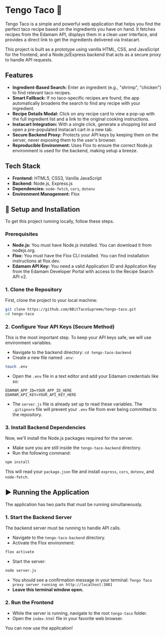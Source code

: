 # Tengo Taco 🌮

Tengo Taco is a simple and powerful web application that helps you find the perfect taco recipe based on the ingredients you have on hand. It fetches recipes from the Edamam API, displays them in a clean user interface, and provides a direct link to get the ingredients delivered via Instacart.

This project is built as a prototype using vanilla HTML, CSS, and JavaScript for the frontend, and a Node.js/Express backend that acts as a secure proxy to handle API requests.

## Features

* **Ingredient-Based Search:** Enter an ingredient (e.g., "shrimp", "chicken") to find relevant taco recipes.
* **Smart Fallback:** If no taco-specific recipes are found, the app automatically broadens the search to find any recipe with your ingredient.
* **Recipe Details Modal:** Click on any recipe card to view a pop-up with the full ingredient list and a link to the original cooking instructions.
* **Instacart Integration:** With a single click, generate a shopping list and open a pre-populated Instacart cart in a new tab.
* **Secure Backend Proxy:** Protects your API keys by keeping them on the server, never exposing them to the user's browser.
* **Reproducible Environment:** Uses Flox to ensure the correct Node.js environment is used for the backend, making setup a breeze.

## Tech Stack

* **Frontend:** HTML5, CSS3, Vanilla JavaScript
* **Backend:** Node.js, Express.js
* **Dependencies:** `node-fetch`, `cors`, `dotenv`
* **Environment Management:** Flox

## 🚀 Setup and Installation

To get this project running locally, follow these steps.

### Prerequisites

* **Node.js:** You must have Node.js installed. You can download it from nodejs.org.
* **Flox:** You must have the Flox CLI installed. You can find installation instructions at flox.dev.
* **Edamam API Key:** You need a valid Application ID and Application Key from the Edamam Developer Portal with access to the Recipe Search API v2.

### 1. Clone the Repository

First, clone the project to your local machine:

```bash
git clone https://github.com/8BitTacoSupreme/tengo-taco.git
cd tengo-taco
```

### 2. Configure Your API Keys (Secure Method)

This is the most important step. To keep your API keys safe, we will use environment variables.

* Navigate to the backend directory: `cd tengo-taco-backend`
* Create a new file named `.env`:

```bash
touch .env
```

* Open the `.env` file in a text editor and add your Edamam credentials like so:

```env
EDAMAM_APP_ID=YOUR_APP_ID_HERE
EDAMAM_API_KEY=YOUR_API_KEY_HERE
```

* The `server.js` file is already set up to read these variables. The `.gitignore` file will prevent your `.env` file from ever being committed to the repository.

### 3. Install Backend Dependencies

Now, we'll install the Node.js packages required for the server.

* Make sure you are still inside the `tengo-taco-backend` directory.
* Run the following command:

```bash
npm install
```

This will read your `package.json` file and install `express`, `cors`, `dotenv`, and `node-fetch`.

## ▶️ Running the Application

The application has two parts that must be running simultaneously.

### 1. Start the Backend Server

The backend server must be running to handle API calls.

* Navigate to the `tengo-taco-backend` directory.
* Activate the Flox environment:

```bash
flox activate
```

* Start the server:

```bash
node server.js
```

* You should see a confirmation message in your terminal: `Tengo Taco proxy server running on http://localhost:3001`
* **Leave this terminal window open.**

### 2. Run the Frontend

* While the server is running, navigate to the root `tengo-taco` folder.
* Open the `index.html` file in your favorite web browser.

You can now use the application!
